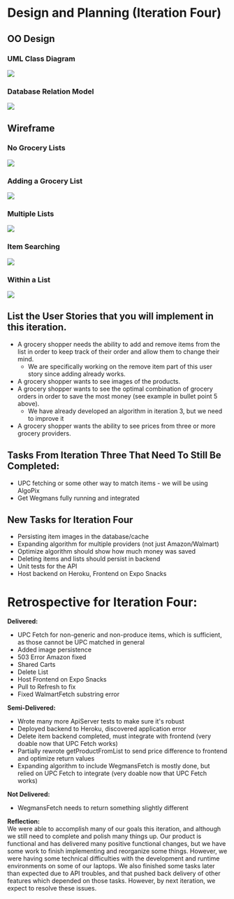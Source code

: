 # Design and Planning (Iteration Four)
## OO Design
### UML Class Diagram
![](https://github.com/jhu-oose/2020-spring-group-CompareCarts/blob/master/docs/resources/iteration_one_assets/uml.png)
### Database Relation Model
![](https://github.com/jhu-oose/2020-spring-group-CompareCarts/blob/master/docs/resources/iteration_three_assets/CompareCarts.png)
## Wireframe 
### No Grocery Lists
![](https://github.com/jhu-oose/2020-spring-group-CompareCarts/blob/master/docs/resources/iteration_one_assets/Empty%20Shopping%20List.png)
### Adding a Grocery List
![](https://github.com/jhu-oose/2020-spring-group-CompareCarts/blob/master/docs/resources/iteration_one_assets/Adding%20a%20Grocery%20List.png)
### Multiple Lists
![](https://github.com/jhu-oose/2020-spring-group-CompareCarts/blob/master/docs/resources/iteration_one_assets/Multiple%20Lists.png)
### Item Searching
![](https://github.com/jhu-oose/2020-spring-group-CompareCarts/blob/master/docs/resources/iteration_two_assets/Adding%20a%20Grocery%20List%20%E2%80%93%201.png)
### Within a List
![](https://github.com/jhu-oose/2020-spring-group-CompareCarts/blob/master/docs/resources/iteration_two_assets/Grocery%20List%20Before.png)

## List the User Stories that you will implement in this iteration.
* A grocery shopper needs the ability to add and remove items from the list in order to keep track of their order and allow them to change their mind.
  * We are specifically working on the remove item part of this user story since adding already works.
* A grocery shopper wants to see images of the products.
* A grocery shopper wants to see the optimal combination of grocery orders in order to save the most money (see example in bullet point 5 above).
  * We have already developed an algorithm in iteration 3, but we need to improve it
* A grocery shopper wants the ability to see prices from three or more grocery providers.

## Tasks From Iteration Three That Need To Still Be Completed:
* UPC fetching or some other way to match items - we will be using AlgoPix
* Get Wegmans fully running and integrated

## New Tasks for Iteration Four
* Persisting item images in the database/cache
* Expanding algorithm for multiple providers (not just Amazon/Walmart)
* Optimize algorithm should show how much money was saved
* Deleting items and lists should persist in backend
* Unit tests for the API
* Host backend on Heroku, Frontend on Expo Snacks

# Retrospective for Iteration Four:
**Delivered:**
* UPC Fetch for non-generic and non-produce items, which is sufficient, as those cannot be UPC matched in general
* Added image persistence
* 503 Error Amazon fixed
* Shared Carts
* Delete List
* Host Frontend on Expo Snacks
* Pull to Refresh to fix 
* Fixed WalmartFetch substring error

**Semi-Delivered:**
* Wrote many more ApiServer tests to make sure it's robust
* Deployed backend to Heroku, discovered application error
* Delete item backend completed, must integrate with frontend (very doable now that UPC Fetch works)
* Partially rewrote getProductFromList to send price difference to frontend and optimize return values
* Expanding algorithm to include WegmansFetch is mostly done, but relied on UPC Fetch to integrate (very doable now that UPC Fetch works)

**Not Delivered:**
* WegmansFetch needs to return something slightly different

**Reflection:**  
We were able to accomplish many of our goals this iteration, and although we still need to complete and polish many things up. Our product is functional and has delivered many positive functional changes, but we have some work to finish implementing and reorganize some things. However, we were having some technical difficulties with the development and runtime environments on some of our laptops. We also finished some tasks later than expected due to API troubles, and that pushed back delivery of other features which depended on those tasks. However, by next iteration, we expect to resolve these issues.
